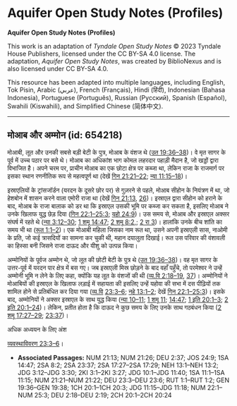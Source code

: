 # Aquifer Open Study Notes (Profiles)

**Aquifer Open Study Notes (Profiles)**

This work is an adaptation of *Tyndale Open Study Notes* © 2023 Tyndale House Publishers, licensed under the CC BY\-SA 4\.0 license. The adaptation, *Aquifer Open Study Notes*, was created by BiblioNexus and is also licensed under CC BY\-SA 4\.0\.

This resource has been adapted into multiple languages, including English, Tok Pisin, Arabic (عربي), French (Français), Hindi (हिंदी), Indonesian (Bahasa Indonesia), Portuguese (Português), Russian (Русский), Spanish (Español), Swahili (Kiswahili), and Simplified Chinese (简体中文).



--------------------------------

## मोआब और अम्मोन (id: 654218)

मोआबी, लूत और उनकी सबसे बड़ी बेटी के पुत्र, मोआब के वंशज थे ([उत 19:36–38](https://ref.ly/Gen19:36-Gen19:38))। वे मृत सागर के पूर्व में उच्च पठार पर बसे थे। मोआब का अधिकांश भाग कोमल लहरदार पहाड़ी मैदान है, जो खड्डों द्वारा विभाजित है। अपने चरम पर, प्राचीन मोआब का एक छोटा क्षेत्र पर कब्जा था, लेकिन राजा के राजमार्ग पर इसका स्थान रणनीतिक रूप से महत्वपूर्ण था (देखें [गिन 21:21–22](https://ref.ly/Num21:21-Num21:22); [न्या 11:15–18](https://ref.ly/Judg11:15-Judg11:18))।

इस्राएलियों के ट्रांसजॉर्डन (यरदन के दूसरे छोर पर) से गुज़रने से पहले, मोआब सीहोन के नियंत्रण में था, जो हेशबोन में शासन करने वाला एमोरी राजा था (देखें [गिन 21:13](https://ref.ly/Num21:13), [26](https://ref.ly/Num21:26))। इस्राएल द्वारा सीहोन को हराने के बाद, मोआब के राजा बालाक को डर था कि इस्राएल उसकी भूमि पर कब्जा कर सकता है, इसलिए मोआब ने उनके खिलाफ युद्ध छेड़ दिया ([गिन 22:1–25:3](https://ref.ly/Num22:1-Num25:3); [यहो 24:9](https://ref.ly/Josh24:9))। उस समय से, मोआब और इस्राएल अक्सर संघर्ष में रहते थे ([न्या 3:12–30](https://ref.ly/Judg3:12-Judg3:30); [1 शमू 14:47](https://ref.ly/1Sam14:47); [2 शमू 8:2,](https://ref.ly/2Sam8:2); [2 रा 3](https://ref.ly/2Kgs3:1-2Kgs3:27))। हालांकि उनके बीच शांति का समय भी था ([रूत 1:1–2](https://ref.ly/Ruth1:1-Ruth1:2))। एक मोआबी महिला जिसका नाम रूत था, उसने अपनी इस्राएली सास, नाओमी के प्रति, जो कई त्रासदियों का सामना कर चुकी थी, महान दयालुता दिखाई। रूत उस परिवार की वंशावली का हिस्सा बनी जिसने राजा दाऊद और यीशु को उत्पन्न किया।

अम्मोनियों के पूर्वज अम्मोन थे, जो लूत की छोटी बेटी के पुत्र थे ([उत 19:36–38](https://ref.ly/Gen19:36-Gen19:38))। वह मृत सागर के उत्तर\-पूर्व में यरदन पार क्षेत्र में बस गए। जब इस्राएली मिस्र छोड़ने के बाद वहाँ पहुँचे, तो परमेश्वर ने उन्हें अम्मोनी भूमि न लेने के लिए कहा, क्योंकि यह लूत के वंशजों की थी ([व्य.वि 2:18–19](https://ref.ly/Deut2:18-Deut2:19), [37](https://ref.ly/Deut2:37))। अम्मोनियों ने मोआबियों की इस्राएल के खिलाफ लड़ाई में सहायता की इसलिए उन्हें यहोवा की सभा में दस पीढ़ियों तक शामिल होने से प्रतिबंधित कर दिया गया ([व्य.वि](https://ref.ly/Deut2:18-Deut2:19) [23:3–6](https://ref.ly/Deut23:3-Deut23:6); [नहे 13:1–2](https://ref.ly/Neh13:1-Neh13:2); देखें [गिन 22:1–25:3](https://ref.ly/Num22:1-Num25:3))। इसके बाद, अम्मोनियों ने अक्सर इस्राएल के साथ युद्ध किया ([न्या 10–11](https://ref.ly/Judg10:1-Judg11:40); [1 शमू 11](https://ref.ly/1Sam11:1-1Sam11:15); [14:47](https://ref.ly/1Sam14:47); [1 इति 20:1–3](https://ref.ly/1Chr20:1-1Chr20:3); [2 इति 20:1–24](https://ref.ly/2Chr20:1-2Chr20:24))। लेकिन, प्रतीत होता है कि दाऊद ने कुछ समय के लिए उनके साथ गठबंधन किया ([2 शमू 17:27–29](https://ref.ly/2Sam17:27-2Sam17:29); [23:37](https://ref.ly/2Sam23:37))।

अधिक अध्ययन के लिए अंश

[व्यवस्थाविवरण 23:3–6](https://ref.ly/Deut23:3-Deut23:6)।

* **Associated Passages:** NUM 21:13; NUM 21:26; DEU 2:37; JOS 24:9; 1SA 14:47; 2SA 8:2; 2SA 23:37; 2SA 17:27–2SA 17:29; NEH 13:1–NEH 13:2; JDG 3:12–JDG 3:30; 2KI 3:1–2KI 3:27; JDG 10:1–JDG 11:40; 1SA 11:1–1SA 11:15; NUM 21:21–NUM 21:22; DEU 23:3–DEU 23:6; RUT 1:1–RUT 1:2; GEN 19:36–GEN 19:38; 1CH 20:1–1CH 20:3; JDG 11:15–JDG 11:18; NUM 22:1–NUM 25:3; DEU 2:18–DEU 2:19; 2CH 20:1–2CH 20:24

